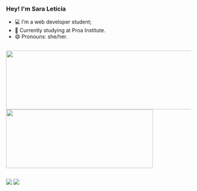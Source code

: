 ### Hey! I'm Sara Letícia

- 💻 I’m a web developer student;
- 📖 Currently studying at Proa Institute.
- 😄 Pronouns: she/her.
  ##
  
<a href="https://github.com/sara-lnas">
<img loading="lazy" width="550em" height="160em" src="https://github-readme-stats.vercel.app/api/top-langs/?username=sara-lnas&layout=compact&langs_count=7&theme=radical"/>
<img loading="lazy" width="400em" height="160em"  src="https://github-readme-stats.vercel.app/api?username=sara-lnas&show_icons=true&theme=radical&include_all_commits=true&count_private=true"/>
</div>

##

 <a href = "mailto:contatosaraleticianascimento@gmail.com"><img src="https://img.shields.io/badge/Gmail-D14836?style=for-the-badge&logo=gmail&logoColor=white" target="_blank"></a>
  <a href="https://www.linkedin.com/in/sara-let%C3%ADcia-7503b6264/" target="_blank"><img src="https://img.shields.io/badge/-LinkedIn-%230077B5?style=for-the-badge&logo=linkedin&logoColor=white"
  target="_blank"></a> 

